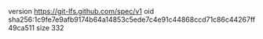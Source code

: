 version https://git-lfs.github.com/spec/v1
oid sha256:1c9fe7e9afb9174b64a14853c5ede7c4e91c44868ccd71c86c44267ff49ca511
size 332
